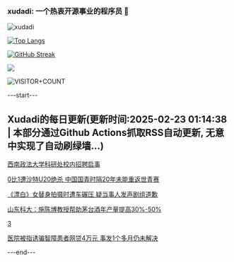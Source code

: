 ### xudadi: 一个热衷开源事业的程序员 👋

![xudadi](https://github-readme-stats-git-masterorgs-github-readme-stats-team.vercel.app/api?username=xudadi)

[![Top Langs](https://github-readme-stats.vercel.app/api/top-langs/?username=xudadi)](https://github.com/anuraghazra/github-readme-stats)

[![GitHub Streak](https://streak-stats.demolab.com?user=xudadi&locale=zh_Hans)](https://git.io/streak-stats)

![](https://raw.githubusercontent.com/xudadi/xudadi/main/assets/github-contribution-grid-snake.svg)

![VISITOR+COUNT](https://komarev.com/ghpvc/?username=xudadi&label=VISITOR+COUNT)


---start---

## Xudadi的每日更新(更新时间:2025-02-23 01:14:38 | 本部分通过Github Actions抓取RSS自动更新, 无意中实现了自动刷绿墙...)

[西南政法大学科研处校内招聘启事](https://www.gongkaoleida.com/article/2297346)

[0比1遭沙特U20绝杀 中国国青时隔20年未能重返世青赛](https://m.163.com/news/article/JP16Q19J0514R9P4.html)

[《漂白》女替身拍摄时遭车碾压 疑当事人发声剧组道歉](https://m.163.com/news/article/JP169NV60514R9OJ.html)

[山东科大：施陈博教授帮助茅台酒年产量提高30%-50%](https://m.163.com/news/article/JP13QJ4N0514R9P4.html)

[3](https://m.163.com/touch/news/sub/domestic)

[医院被指诱骗智障患者网贷4万元 事发1个多月仍未解决](https://m.163.com/news/article/JP0P5CHI05129BOL.html)

---end---
